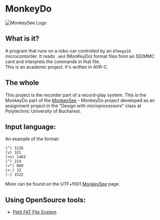 MonkeyDo
======

![MonkeySee Logo](http://iuliux.ro/monkeysee/images/monkeydo-logo.png)

## What is it?
A program that runs on a robo-car controlled by an `ATmega16` microcontorller. It reads `.mkd` (MonKeyDo) format files from an SD/MMC card and interprets the commands in that file.  
This is an academic project. It's written in AVR-C.

## The whole
This project is the recorder part of a record-play system. This is the MonkeyDo part of the [MonkeySee](https://github.com/iuliux/MonkeySee/) - MonkeyDo project developed as an assignment project in the "Design with microprocessors" class at Polytechnic University of Bucharest.

## Input language:
An example of the format:

    (^) 1126
    (v) 321
    (>v) 1483
    (^) 214
    (<^) 860
    (<-) 33
    (-) 1522

More can be found on the <span class="mini-icon ">UTF+f001</span> [MonkeySee](https://github.com/iuliux/MonkeySee/) page.

## Using OpenSource tools:
* [Petit FAT File System](http://elm-chan.org/fsw/ff/00index_p.html)

